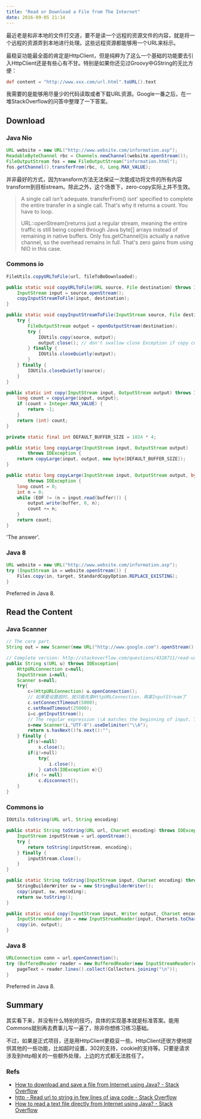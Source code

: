```yaml
---
title: "Read or Download a File from The Internet"
date: 2016-09-05 21:14
---
```


最近老是和非本地的文件打交道，要不是读一个远程的资源文件的内容，就是将一个远程的资源弄到本地进行处理。这些远程资源都能够用一个URL来标示。

最稳妥功能最全面的肯定是HttpClient，但是纯粹为了这么一个基础的功能要去引入HttpClient还是有些心有不甘。特别是如果你还见过Groovy中GString的无比方便：

```groovy
def content = "http://www.xxx.com/url.html".toURL().text
```

我需要的是能够用尽量少的代码读取或者下载URL资源。Google一番之后，在一堆StackOverflow的问答中整理了一下答案。

## Download

### Java Nio

```java
URL website = new URL("http://www.website.com/information.asp");
ReadableByteChannel rbc = Channels.newChannel(website.openStream());
FileOutputStream fos = new FileOutputStream("information.html");
fos.getChannel().transferFrom(rbc, 0, Long.MAX_VALUE);
```

并非最好的方式，因为transform方法无法保证一次能成功将文件的所有内容transform到目标stream。除此之外，这个场景下，zero-copy实际上并不生效。

> A single call isn't adequate. transferFrom() isnt' specified to complete the entire transfer in a single call. That's why it returns a count. You have to loop.
> 
> URL::openStream()returns just a regular stream, meaning the entire traffic is still being copied through Java byte[] arrays instead of remaining in native buffers. Only fos.getChannel()is actually a native channel, so the overhead remains in full. That's zero gains from using NIO in this case.

### Commons io

```java
FileUtils.copyURLToFile(url, fileToBeDownloaded);

public static void copyURLToFile(URL source, File destination) throws IOException {
    InputStream input = source.openStream();
    copyInputStreamToFile(input, destination);
}

public static void copyInputStreamToFile(InputStream source, File destination) throws IOException {
    try {
        FileOutputStream output = openOutputStream(destination);
        try {
            IOUtils.copy(source, output);
            output.close(); // don't swallow close Exception if copy completes normally
        } finally {
            IOUtils.closeQuietly(output);
        }
    } finally {
        IOUtils.closeQuietly(source);
    }
}

public static int copy(InputStream input, OutputStream output) throws IOException {
    long count = copyLarge(input, output);
    if (count > Integer.MAX_VALUE) {
        return -1;
    }
    return (int) count;
}

private static final int DEFAULT_BUFFER_SIZE = 1024 * 4;

public static long copyLarge(InputStream input, OutputStream output)
        throws IOException {
    return copyLarge(input, output, new byte[DEFAULT_BUFFER_SIZE]);
}

public static long copyLarge(InputStream input, OutputStream output, byte[] buffer)
        throws IOException {
    long count = 0;
    int n = 0;
    while (EOF != (n = input.read(buffer))) {
        output.write(buffer, 0, n);
        count += n;
    }
    return count;
}
```

'The answer'.

### Java 8 

```java
URL website = new URL("http://www.website.com/information.asp");
try (InputStream in = website.openStream()) {
    Files.copy(in, target, StandardCopyOption.REPLACE_EXISTING);
}
```

Preferred in Java 8.

## Read the Content

### Java Scanner

```java
// The core part.
String out = new Scanner(new URL("http://www.google.com").openStream(), "UTF-8").useDelimiter("\\A").next();

// Complete version: http://stackoverflow.com/questions/4328711/read-url-to-string-in-few-lines-of-java-code#comment44940386_13632114
public String s(URL u) throws IOException{
    HttpURLConnection c=null;
    InputStream i=null;
    Scanner s=null;
    try{
        c=(HttpURLConnection) u.openConnection();
        // 如果要设置超时，就只能先拿HttpURLConnection，再拿InputStream了
        c.setConnectTimeout(5000);
        c.setReadTimeout(25000);
        i=c.getInputStream();
        // The regular expression \\A matches the beginning of input. This tells Scanner to tokenize the entire stream, from beginning to (illogical) next beginning. 
        s=new Scanner(i,"UTF-8").useDelimiter("\\A");
        return s.hasNext()?s.next():"";
    } finally {
        if(s!=null)
            s.close();
        if(i!=‌​null)
            try{
                i.close();
            } ‌​catch(IOException e){}
        if(c != null)
            c.disconnect();
    }
}
```

### Commons io

```java
IOUtils.toString(URL url, String encoding)

public static String toString(URL url, Charset encoding) throws IOException {
    InputStream inputStream = url.openStream();
    try {
        return toString(inputStream, encoding);
    } finally {
        inputStream.close();
    }
}

public static String toString(InputStream input, Charset encoding) throws IOException {
    StringBuilderWriter sw = new StringBuilderWriter();
    copy(input, sw, encoding);
    return sw.toString();
}

public static void copy(InputStream input, Writer output, Charset encoding) throws IOException {
    InputStreamReader in = new InputStreamReader(input, Charsets.toCharset(encoding));
    copy(in, output);
}
```

### Java 8

```java
URLConnection conn = url.openConnection();
try (BufferedReader reader = new BufferedReader(new InputStreamReader(conn.getInputStream(), StandardCharsets.UTF_8))) {
    pageText = reader.lines().collect(Collectors.joining("\n"));
}
```

Preferred in Java 8.

## Summary

其实看下来，并没有什么特别的技巧，具体的实现基本就是标准答案。能用Commons就别再去费事儿写一遍了，除非你想练习练习基础。

不过，如果是正式项目，还是用HttpClient更稳妥一些。HttpClient还很方便地提供其他的一些功能，比如超时设置，302的支持，cookie的支持等。只要是请求涉及到http相关的一些额外处理，上边的方式都无法胜任了。

### Refs

- [How to download and save a file from Internet using Java? - Stack Overflow](http://stackoverflow.com/questions/921262/how-to-download-and-save-a-file-from-internet-using-java#comment729329_921400)
- [http - Read url to string in few lines of java code - Stack Overflow](http://stackoverflow.com/questions/4328711/read-url-to-string-in-few-lines-of-java-code)
- [How to read a text file directly from Internet using Java? - Stack Overflow](http://stackoverflow.com/questions/6259339/how-to-read-a-text-file-directly-from-internet-using-java)